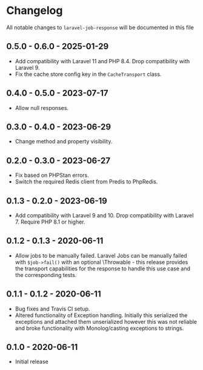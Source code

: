 # Changelog

All notable changes to `laravel-job-response` will be documented in this file

## 0.5.0 - 0.6.0 - 2025-01-29

- Add compatibility with Laravel 11 and PHP 8.4. Drop compatibility with Laravel 9.
- Fix the cache store config key in the `CacheTransport` class.

## 0.4.0 - 0.5.0 - 2023-07-17

- Allow null responses.

## 0.3.0 - 0.4.0 - 2023-06-29

- Change method and property visibility.

## 0.2.0 - 0.3.0 - 2023-06-27

- Fix based on PHPStan errors.
- Switch the required Redis client from Predis to PhpRedis.

## 0.1.3 - 0.2.0 - 2023-06-19

- Add compatibility with Laravel 9 and 10. Drop compatibility with Laravel 7. Require PHP 8.1 or higher.

## 0.1.2 - 0.1.3 - 2020-06-11

- Allow jobs to be manually failed. Laravel Jobs can be manually failed with `$job->fail()` with an optional
\Throwable - this release provides the transport capabilities for the response to handle this use case and the
corresponding tests.

## 0.1.1 - 0.1.2 - 2020-06-11

- Bug fixes and Travis CI setup.
- Altered functionality of Exception handling. Initially this serialized the exceptions and attached them unserialized
however this was not reliable and broke functionality with Monolog/casting exceptions to strings.

## 0.1.0 - 2020-06-11

- Initial release
